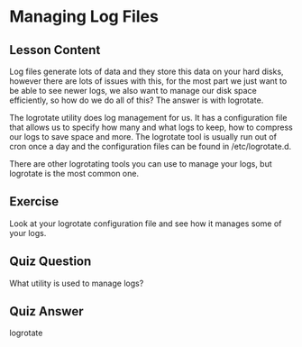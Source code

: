 # Managing Log Files

## Lesson Content

Log files generate lots of data and they store this data on your hard disks, however there are lots of issues with this, for the most part we just want to be able to see newer logs, we also want to manage our disk space efficiently, so how do we do all of this? The answer is with logrotate. 

The logrotate utility does log management for us. It has a configuration file that allows us to specify how many and what logs to keep, how to compress our logs to save space and more. The logrotate tool is usually run out of cron once a day and the configuration files can be found in /etc/logrotate.d. 

There are other logrotating tools you can use to manage your logs, but logrotate is the most common one. 

## Exercise

Look at your logrotate configuration file and see how it manages some of your logs. 

## Quiz Question

What utility is used to manage logs?

## Quiz Answer

logrotate

